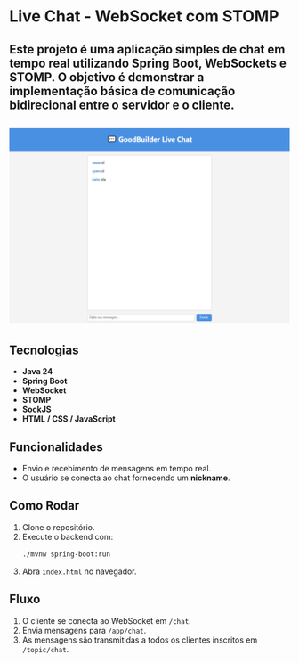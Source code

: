 

# Live Chat - WebSocket com STOMP

Este projeto é uma aplicação simples de chat em tempo real utilizando **Spring Boot**, **WebSockets** e **STOMP**. O objetivo é demonstrar a implementação básica de comunicação bidirecional entre o servidor e o cliente.
---
![Exemplo Do Chat](img.png)
---

## Tecnologias

- **Java 24**
- **Spring Boot**
- **WebSocket**
- **STOMP**
- **SockJS**
- **HTML / CSS / JavaScript**

## Funcionalidades

- Envio e recebimento de mensagens em tempo real.
- O usuário se conecta ao chat fornecendo um **nickname**.

## Como Rodar

1. Clone o repositório.
2. Execute o backend com:  
   ```bash
   ./mvnw spring-boot:run
   ```
3. Abra `index.html` no navegador.

## Fluxo

1. O cliente se conecta ao WebSocket em `/chat`.
2. Envia mensagens para `/app/chat`.
3. As mensagens são transmitidas a todos os clientes inscritos em `/topic/chat`.

